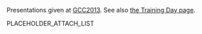 Presentations given at [GCC2013](/src/events/GCC2013/index.md).  See also [the Training Day page](/src/events/GCC2013/TrainingDay/index.md).

PLACEHOLDER_ATTACH_LIST
